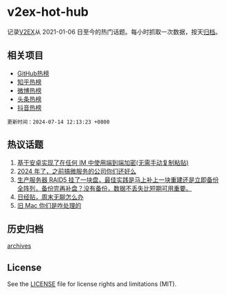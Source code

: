 # v2ex-hot-hub

 记录[V2EX](https://www.v2ex.com/)从 2021-01-06 日至今的热门话题。每小时抓取一次数据，按天[归档](archives)。
 
 ## 相关项目

- [GitHub热榜](https://github.com/lonnyzhang423/github-hot-hub)
- [知乎热榜](https://github.com/lonnyzhang423/zhihu-hot-hub)
- [微博热榜](https://github.com/lonnyzhang423/weibo-hot-hub)
- [头条热榜](https://github.com/lonnyzhang423/toutiao-hot-hub)
- [抖音热榜](https://github.com/lonnyzhang423/douyin-hot-hub)


 `更新时间：2024-07-14 12:13:23 +0800`

## 热议话题

1. [基于安卓实现了在任何 IM 中使用端到端加密(无需手动复制粘贴)](https://www.v2ex.com/t/1057036)
1. [2024 年了，之前搞微服务的公司你们还好么](https://www.v2ex.com/t/1057052)
1. [生产服务器 RAID5 挂了一块盘，最佳实践是马上补上一块重建还是立即备份全阵列，备份完再补盘？没有备份，数据不丢失比短期可用重要。](https://www.v2ex.com/t/1057008)
1. [日经贴，周末无聊怎么办](https://www.v2ex.com/t/1057064)
1. [旧 Mac 你们是咋处理的](https://www.v2ex.com/t/1057050)

## 历史归档

[archives](archives)

## License

See the [LICENSE](LICENSE) file for license rights and limitations (MIT).
